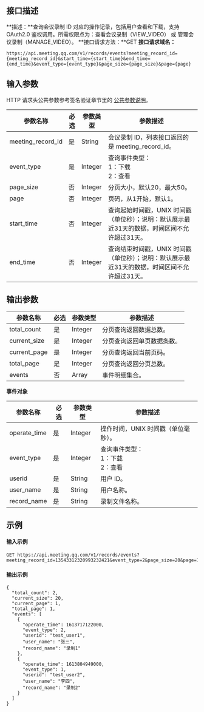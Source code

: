 ## 接口描述
**描述：**查询会议录制 ID 对应的操作记录，包括用户查看和下载，支持 OAuth2.0 鉴权调用。所需权限点为：查看会议录制（VIEW_VIDEO） 或 管理会议录制（MANAGE_VIDEO）。
**接口请求方法：**GET
**接口请求域名：**
```plaintext
https://api.meeting.qq.com/v1/records/events?meeting_record_id={meeting_record_id}&start_time={start_time}&end_time={end_time}&event_type={event_type}&page_size={page_size}&page={page}
```


## 输入参数
HTTP 请求头公共参数参考签名验证章节里的 [公共参数说明](https://cloud.tencent.com/document/product/1095/42413#.E5.85.AC.E5.85.B1.E5.8F.82.E6.95.B0)。

| 参数名称          | 必选 | 参数类型 | 参数描述                                                     |
| ----------------- | ---- | -------- | ------------------------------------------------------------ |
| meeting_record_id | 是   | String   | 会议录制 ID，列表接口返回的是 meeting_record_id。                  |
| event_type        | 是   | Integer  | 查询事件类型：<br>1：下载<br>2：查看                                 |
| page_size         | 否   | Integer  | 分页大小，默认20，最大50。                                    |
| page              | 否   | Integer  | 页码，从1开始，默认1。                                         |
| start_time        | 否   | Integer  | 查询起始时间戳，UNIX 时间戳（单位秒）；说明：默认展示最近31天的数据，时间区间不允许超过31天。 |
| end_time          | 否   | Integer  | 查询结束时间戳，UNIX 时间戳（单位秒）；说明：默认展示最近31天的数据，时间区间不允许超过31天。 |


## 输出参数

| 参数名称     | 必选 | 参数类型 | 参数描述                 |
| ------------ | ---- | -------- | ------------------------ |
| total_count  | 是   | Integer  | 分页查询返回数据总数。     |
| current_size | 是   | Integer  | 分页查询返回单页数据条数。 |
| current_page | 是   | Integer  | 分页查询返回当前页码。     |
| total_page   | 是   | Integer  | 分页查询返回分页总数。    |
| events       | 否   | Array    | 事件明细集合。             |

**事件对象**

| 参数名称     | 必选 | 参数类型 | 参数描述                         |
| ------------ | ---- | -------- | -------------------------------- |
| operate_time | 是   | Integer  | 操作时间，UNIX 时间戳（单位毫秒）。 |
| event_type   | 是   | Integer  | 查询事件类型：<br>1：下载<br>2：查看     |
| userid       | 是   | String   | 用户 ID。                           |
| user_name    | 是   | String   | 用户名称。                         |
| record_name  | 是   | String   | 录制文件名称。                     |

## 示例
#### 输入示例

```plaintext
GET https://api.meeting.qq.com/v1/records/events?meeting_record_id=13543312320993232421&event_type=2&page_size=20&page=1&start_time=1610985600&end_time=1613664000

```

#### 输出示例

```plaintext
{
  "total_count": 2,
  "current_size": 20,
  "current_page": 1,
  "total_page": 1,
  "events": [
    {
      "operate_time": 1613717122000,
      "event_type": 2,
      "userid": "test_user1",
      "user_name": "张三",
      "record_name": "录制1"
    },
    {
      "operate_time": 1613804949000,
      "event_type": 1,
      "userid": "test_user2",
      "user_name": "李四",
      "record_name": "录制2"
    }
  ]
}
```

